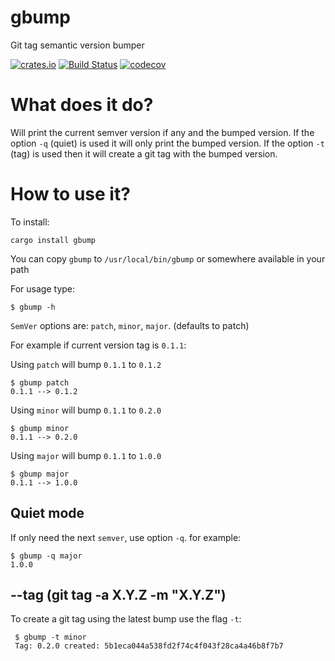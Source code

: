 # gbump
Git tag semantic version bumper

[![crates.io](https://img.shields.io/crates/v/gbump.svg)](https://crates.io/crates/gbump)
[![Build Status](https://github.com/nbari/gbump/workflows/build/badge.svg?branch=master)](https://github.com/nbari/gbump/actions)
[![codecov](https://codecov.io/gh/nbari/gbump/graph/badge.svg?token=GHFDXUVNI0)](https://codecov.io/gh/nbari/gbump)

What does it do?
================

Will print the current semver version if any and the bumped version.
If the option `-q` (quiet) is used it will only print the bumped version.
If the option `-t` (tag) is used then it will create a git tag with the bumped
version.

How to use it?
==============

To install:

    cargo install gbump

You can copy `gbump` to `/usr/local/bin/gbump` or somewhere available in your path

For usage type:

    $ gbump -h

`SemVer` options are: `patch`, `minor`, `major`. (defaults to patch)

For example if current version tag is `0.1.1`:

Using `patch` will bump `0.1.1` to `0.1.2`

    $ gbump patch
    0.1.1 --> 0.1.2

Using `minor` will bump `0.1.1` to `0.2.0`

    $ gbump minor
    0.1.1 --> 0.2.0

Using `major` will bump `0.1.1` to `1.0.0`

    $ gbump major
    0.1.1 --> 1.0.0

## Quiet mode

If only need the next `semver`,  use option `-q`. for example:

    $ gbump -q major
    1.0.0

## --tag (git tag -a X.Y.Z -m "X.Y.Z")

To create a git tag using the latest bump use the flag `-t`:

     $ gbump -t minor
     Tag: 0.2.0 created: 5b1eca044a538fd2f74c4f043f28ca4a46b8f7b7
